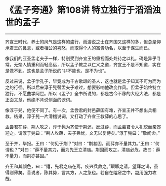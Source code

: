 # 《孟子旁通》第108讲 特立独行于滔滔浊世的孟子

------

齐宣王时代，养士的风气是这样的盛行，而游说之士在齐国又这样的多，但总是仰承君王的鼻息，或者相公的喜怒，而取得个人的富贵功名，以至于谋生而已。

像我们的亚圣孟老夫子一样，特别受到齐宣王的重视而处处待之以礼，确是异乎寻常。无奈人情重利而轻高远，所以孟子教之以仁义之道，齐宣王不是不知道，实在是做不到。这也是孟子所说的“非不能也，是不为也”。

反过来说，孟子学孔子，毕竟成为千古歌颂的圣人，这也就是孟子知其不可为而为之的行径。所以后来淳于髡替孟夫子难过，想要影响他改变作风。但孟子始终特立独行，不愿曲学阿世。所以《孟子》全书所说的，都是古今不移的大经大法，都是正面文章，他绝不肯说侧面的谀词。

像淳于髡，他便不同了。有一次，孟尝君的封邑薛国有难，齐宣王并不想出兵相救。结果，淳于髡一片滑稽说词，又打动了齐宣王救薛的心思了。

孟尝君在薛，荆人攻之，淳于髡为齐使于荆还，反过薛，而孟尝君令人礼貌而亲郊迎之。谓淳于髡曰：“荆人攻薛，夫子弗忧，文无以复侍矣。”淳于髡曰：“敬闻命。”

至于齐，毕报。王曰：“何见于荆？”对曰：“荆甚固，而薛亦不量其力。”王曰：“何谓也？”对曰：“薛不量其力，而为先王立清庙。荆固而攻之，清庙必危。故曰：薛不量力，而荆亦甚固。”

齐王和其颜色，曰：“譆，先君之庙在焉，疾兴兵救之。”颠蹶之请，望拜之谒，虽得则薄矣。善说者，陈其势，言其方，人之急也。若自在隘窘之中，岂用强力攻哉。

